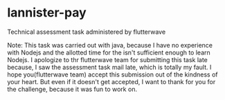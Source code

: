 # lannister-pay
Technical assessment task administered by flutterwave 

Note: This task was carried out with java, because I have no experience with Nodejs and the allotted time for the isn't sufficient enough to learn 
Nodejs. I apologize to thr flutterwave team for submitting this task late because, I saw the assessment task mail late, which is totally my fault.
I hope you(flutterwave team) accept this submission out of the kindness of your heart. But even if it doesn't get accepted, I want to thank for you for the challenge, because it was fun to work on.
